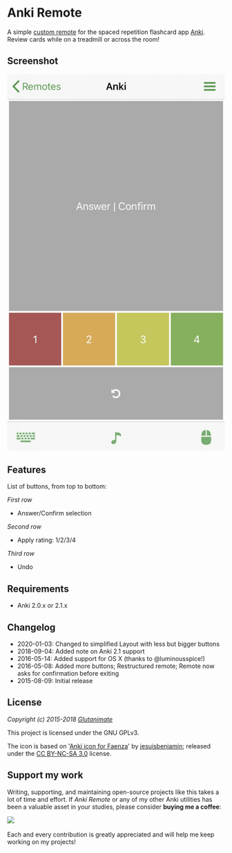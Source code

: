 # Anki Remote

A simple [custom remote](https://www.unifiedremote.com/) for the spaced repetition flashcard app [Anki](http://ankisrs.net/). Review cards while on a treadmill or across the room!

## Screenshot

<img src="https://raw.githubusercontent.com/alex318/unified-remote-anki/master/screen.jpg">

## Features

List of buttons, from top to bottom:

*First row*

* Answer/Confirm selection

*Second row*

* Apply rating: 1/2/3/4

*Third row*

* Undo

## Requirements

* Anki 2.0.x or 2.1.x

## Changelog

* 2020-01-03: Changed to simplified Layout with less but bigger buttons 
* 2018-09-04: Added note on Anki 2.1 support
* 2016-05-14: Added support for OS X (thanks to @luminousspice!)
* 2016-05-08: Added more buttons; Restructured remote; Remote now asks for confirmation before exiting
* 2015-08-09: Initial release

## License

*Copyright (c) 2015-2018 [Glutanimate](https://glutanimate.com/)*

This project is licensed under the GNU GPLv3.

The icon is based on '[Anki icon for Faenza](http://jesuisbenjamin.deviantart.com/art/Anki-icon-for-Faenza-202232311)' by [jesuisbenjamin](http://jesuisbenjamin.deviantart.com/); released under the [CC BY-NC-SA 3.0](https://creativecommons.org/licenses/by-nc-sa/3.0/) license.

## Support my work

Writing, supporting, and maintaining open-source projects like this takes a lot of time and effort. If *Anki Remote* or any of my other Anki utilities has been a valuable asset in your studies, please consider **buying me a coffee**:

<a href="https://www.buymeacoffee.com/glutanimate" rel="nofollow"><img src="https://www.buymeacoffee.com/assets/img/custom_images/orange_img.png"></a>

Each and every contribution is greatly appreciated and will help me keep working on my projects!
